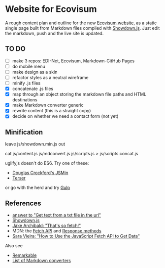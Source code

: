 # Website for Ecovisum

A rough content plan and outline for the new [Ecovisum website](https://daveeveritt.github.io/ecovisum-site/), as a static single page built from Markdown files compiled with [Showdown.js](https://github.com/showdownjs/showdown/wiki/Showdown-options). Just edit the markdown, push and the live site is updated.

## TO DO

- [ ] make 3 repos: EDI-Net, Ecovisum, Markdown-GitHub Pages
- [ ] do mobile menu
- [ ] make design as a skin
- [ ] refactor styles as a neutral wireframe
- [ ] minify .js files
- [x] concatenate .js files
- [x] map through an object storing the markdown file paths and HTML destinations
- [x] make Markdown converter generic
- [x] rewrite content (this is a straight copy)
- [x] decide on whether we need a contact form (not yet)

## Minification

leave js/showdown.min.js out

cat js/content.js js/mdconvert.js js/scripts.js > js/scripts.concat.js

uglifyjs doesn't do ES6. Try one of these:

- [Douglas Crockford's JSMin](http://www.crockford.com/javascript/jsmin.html)
- [Terser](https://github.com/terser-js/terser/blob/master/README.md)

or go with the herd and try [Gulp](https://codehangar.io/concatenate-and-minify-javascript-with-gulp/)

## References

- [answer to "Get text from a txt file in the url"](https://stackoverflow.com/a/39758157/123033)
- [Showdown.js](http://showdownjs.com/)
- [Jake Archibald: "That's so fetch!"](https://jakearchibald.com/2015/thats-so-fetch/)
- MDN: the [Fetch API](https://developer.mozilla.org/en-US/docs/Web/API/Fetch_API) and [Response methods](https://developer.mozilla.org/en-US/docs/Web/API/Response)
- [Sara Vieira: "How to Use the JavaScript Fetch API to Get Data"](https://scotch.io/tutorials/how-to-use-the-javascript-fetch-api-to-get-data)

Also see

- [Remarkable](https://ourcodeworld.com/articles/read/396/how-to-convert-markdown-to-html-in-javascript-using-remarkable)
- [List of Markdown converters](https://stackoverflow.com/questions/1319657/javascript-to-convert-markdown-textile-to-html-and-ideally-back-to-markdown-t/40066280#40066280)

